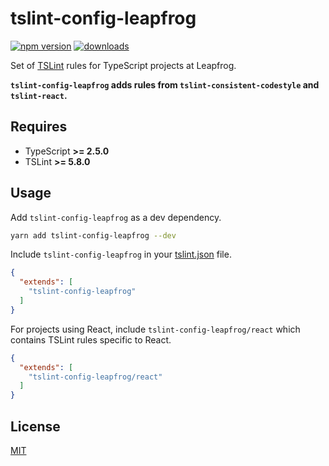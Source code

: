 # tslint-config-leapfrog

[![npm version](https://badge.fury.io/js/tslint-config-leapfrog.svg)](https://badge.fury.io/js/tslint-config-leapfrog)
[![downloads](http://img.shields.io/npm/dt/tslint-config-leapfrog.svg)](https://npmjs.org/package/tslint-config-leapfrog)

Set of [TSLint](https://palantir.github.io/tslint/) rules for TypeScript projects at Leapfrog.

**`tslint-config-leapfrog` adds rules from `tslint-consistent-codestyle` and `tslint-react`.**

## Requires

* TypeScript **>= 2.5.0**
* TSLint     **>= 5.8.0**

## Usage

Add `tslint-config-leapfrog` as a dev dependency.

```bash
yarn add tslint-config-leapfrog --dev
```

Include `tslint-config-leapfrog` in your [tslint.json](https://palantir.github.io/tslint/usage/configuration/) file.

```json
{
  "extends": [
    "tslint-config-leapfrog"
  ]
}
```

For projects using React, include `tslint-config-leapfrog/react` which contains TSLint rules specific to React.

```json
{
  "extends": [
    "tslint-config-leapfrog/react"
  ]
}
```

## License

[MIT](LICENSE)
